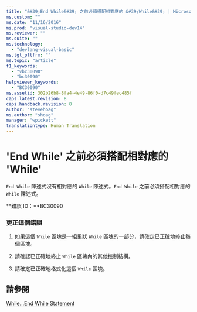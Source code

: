 ```yaml
---
title: "&#39;End While&#39; 之前必須搭配相對應的 &#39;While&#39; | Microsoft Docs"
ms.custom: ""
ms.date: "11/16/2016"
ms.prod: "visual-studio-dev14"
ms.reviewer: ""
ms.suite: ""
ms.technology: 
  - "devlang-visual-basic"
ms.tgt_pltfrm: ""
ms.topic: "article"
f1_keywords: 
  - "vbc30090"
  - "bc30090"
helpviewer_keywords: 
  - "BC30090"
ms.assetid: 302b26b8-8fa4-4e49-86f0-d7c49fec485f
caps.latest.revision: 8
caps.handback.revision: 8
author: "stevehoag"
ms.author: "shoag"
manager: "wpickett"
translationtype: Human Translation
---
```

# &#39;End While&#39; 之前必須搭配相對應的 &#39;While&#39;
`End While` 陳述式沒有相對應的 `While` 陳述式。`End While` 之前必須搭配相對應的 `While` 陳述式。  
  
 **錯誤 ID：**BC30090  
  
### 更正這個錯誤  
  
1.  如果這個 `While` 區塊是一組巢狀 `While` 區塊的一部分，請確定已正確地終止每個區塊。  
  
2.  請確認已正確地終止 `While` 區塊內的其他控制結構。  
  
3.  請確定已正確地格式化這個 `While` 區塊。  
  
## 請參閱  
 [While...End While Statement](../../visual-basic/language-reference/statements/while-end-while-statement.md)